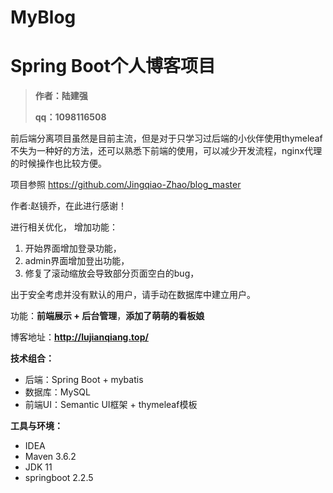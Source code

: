 # MyBlog
# Spring Boot个人博客项目

> **作者：陆建强** 
>
> **qq：1098116508**

前后端分离项目虽然是目前主流，但是对于只学习过后端的小伙伴使用thymeleaf不失为一种好的方法，还可以熟悉下前端的使用，可以减少开发流程，nginx代理的时候操作也比较方便。

项目参照 https://github.com/Jingqiao-Zhao/blog_master 

作者:赵镜乔，在此进行感谢！

进行相关优化，
增加功能：

1. 开始界面增加登录功能，
2. admin界面增加登出功能，
3. 修复了滚动缩放会导致部分页面空白的bug，

出于安全考虑并没有默认的用户，请手动在数据库中建立用户。

功能：**前端展示 + 后台管理**，**添加了萌萌的看板娘**

博客地址：**http://lujianqiang.top/**

**技术组合：**

*  后端：Spring Boot + mybatis 
*  数据库：MySQL
*  前端UI：Semantic UI框架 + thymeleaf模板

**工具与环境：**

*  IDEA
*  Maven 3.6.2
*  JDK 11
*  springboot 2.2.5


